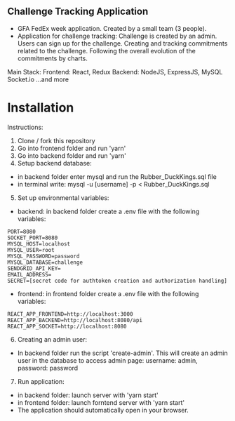 ## Challenge Tracking Application
- GFA FedEx week application. Created by a small team (3 people).
- Application for challenge tracking: Challenge is created by an admin. Users can sign up for the challenge. Creating and tracking commitments related to the challenge. Following the overall evolution of the commitments by charts.

 Main Stack:
  Frontend: React, Redux
  Backend: NodeJS, ExpressJS, MySQL
  Socket.io
  ...and more

# Installation
Instructions:
1. Clone  / fork this repository
2. Go into frontend folder and run 'yarn'
3. Go into backend folder and run 'yarn'
4. Setup backend database:
 - in backend folder enter mysql and run the Rubber_DuckKings.sql file
 - in terminal write: mysql -u [username] -p < Rubber_DuckKings.sql
5. Set up environmental variables:
 - backend: in backend folder create a .env file with the following variables:
```
PORT=8080
SOCKET_PORT=8080
MYSQL_HOST=localhost
MYSQL_USER=root
MYSQL_PASSWORD=password
MYSQL_DATABASE=challenge
SENDGRID_API_KEY=
EMAIL_ADDRESS=
SECRET=[secret code for authtoken creation and authorization handling]
```
 - frontend: in frontend folder create a .env file with the following variables:
```
REACT_APP_FRONTEND=http://localhost:3000
REACT_APP_BACKEND=http://localhost:8080/api
REACT_APP_SOCKET=http://localhost:8080
```

6. Creating an admin user: 
 - In backend folder run the script 'create-admin'. This will create an admin user in the database to access admin page: username: admin, password: password
7. Run application:
 - in backend folder: launch server with 'yarn start'
 - in frontend folder: launch forntend server with 'yarn start'
 - The application should automatically open in your browser.
